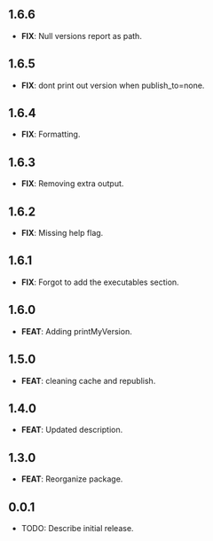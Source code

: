 ## 1.6.6

 - **FIX**: Null versions report as path.

## 1.6.5

 - **FIX**: dont print out version when publish_to=none.

## 1.6.4

 - **FIX**: Formatting.

## 1.6.3

 - **FIX**: Removing extra output.

## 1.6.2

 - **FIX**: Missing help flag.

## 1.6.1

 - **FIX**: Forgot to add the executables section.

## 1.6.0

 - **FEAT**: Adding printMyVersion.

## 1.5.0

 - **FEAT**: cleaning cache and republish.

## 1.4.0

 - **FEAT**: Updated description.

## 1.3.0

 - **FEAT**: Reorganize package.

## 0.0.1

* TODO: Describe initial release.
